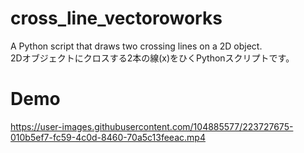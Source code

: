 # cross_line_vectoroworks
A Python script that draws two crossing lines on a 2D object.    
2Dオブジェクトにクロスする2本の線(x)をひくPythonスクリプトです。

# Demo

https://user-images.githubusercontent.com/104885577/223727675-010b5ef7-fc59-4c0d-8460-70a5c13feeac.mp4
